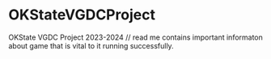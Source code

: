 # OKStateVGDCProject
 OKState VGDC Project 2023-2024
// read me contains important informaton about game that is vital to it running successfully.
